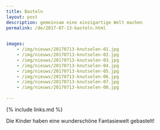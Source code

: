 ```yaml
---
title: Basteln
layout: post
description: gemeinsam eine einzigartige Welt machen
permalink: /de/2017-07-13-basteln.html

    
images: 
    - /img/nieuws/20170713-knutselen-01.jpg
    - /img/nieuws/20170713-knutselen-02.jpg
    - /img/nieuws/20170713-knutselen-03.jpg
    - /img/nieuws/20170713-knutselen-04.jpg
    - /img/nieuws/20170713-knutselen-05.jpg
    - /img/nieuws/20170713-knutselen-06.jpg
    - /img/nieuws/20170713-knutselen-07.jpg
    - /img/nieuws/20170713-knutselen-08.jpg
    
---
```


{% include links.md %}

Die Kinder haben eine wunderschöne Fantasiewelt gebastelt!



